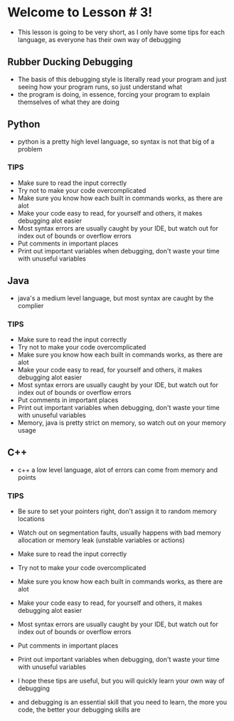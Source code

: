 # Welcome to Lesson # 3!
- This lesson is going to be very short, as I only have some tips for each language, as everyone has their own way of debugging

## Rubber Ducking Debugging
- The basis of this debugging style is literally read your program and just seeing how your program runs, so just understand what   
- the program is doing, in essence, forcing your program to explain themselves of what they are doing

## Python
- python is a pretty high level language, so syntax is not that big of a problem

### TIPS
- Make sure to read the input correctly   
- Try not to make your code overcomplicated   
- Make sure you know how each built in commands works, as there are alot   
- Make your code easy to read, for yourself and others, it makes debugging alot easier   
- Most syntax errors are usually caught by your IDE, but watch out for index out of bounds or overflow errors   
- Put comments in important places   
- Print out important variables when debugging, don't waste your time with unuseful variables

## Java
- java's a medium level language, but most syntax are caught by the complier

### TIPS
- Make sure to read the input correctly   
- Try not to make your code overcomplicated   
- Make sure you know how each built in commands works, as there are alot   
- Make your code easy to read, for yourself and others, it makes debugging alot easier   
- Most syntax errors are usually caught by your IDE, but watch out for index out of bounds or overflow errors   
- Put comments in important places   
- Print out important variables when debugging, don't waste your time with unuseful variables   
- Memory, java is pretty strict on memory, so watch out on your memory usage

## C++
- c++ a low level language, alot of errors can come from memory and points
### TIPS
- Be sure to set your pointers right, don't assign it to random memory locations   
- Watch out on segmentation faults, usually happens with bad memory allocation or memory leak (unstable variables or actions)   
- Make sure to read the input correctly   
- Try not to make your code overcomplicated   
- Make sure you know how each built in commands works, as there are alot   
- Make your code easy to read, for yourself and others, it makes debugging alot easier   
- Most syntax errors are usually caught by your IDE, but watch out for index out of bounds or overflow errors   
- Put comments in important places   
- Print out important variables when debugging, don't waste your time with unuseful variables   

- I hope these tips are useful, but you will quickly learn your own way of debugging   
- and debugging is an essential skill that you need to learn, the more you code, the better your debugging skills are
